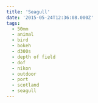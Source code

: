 ```yaml
---
title: 'Seagull'
date: '2015-05-24T12:36:08.000Z'
tags:
  - 50mm
  - animal
  - bird
  - bokeh
  - d300s
  - depth of field
  - dof
  - nikon
  - outdoor
  - port
  - scotland
  - seagull
---
```


